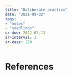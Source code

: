 ```yaml
---
title: "Deliberate practice"
date: "2021-09-02"
tags:
- "notes"
- "seedlings"
sr-due: 2022-07-13
sr-interval: 3
sr-ease: 250
---
```



# References


